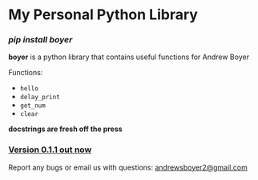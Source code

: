 # My Personal Python Library
### ***pip install boyer***

**boyer** is a python library that contains useful 
functions for Andrew Boyer

Functions:
* `hello`
* `delay_print`
* `get_num`
* `clear`

**docstrings are fresh off the press**
### [Version 0.1.1 out now](https://pypi.org/project/boyer/)

Report any bugs or email us with questions: andrewsboyer2@gmail.com
